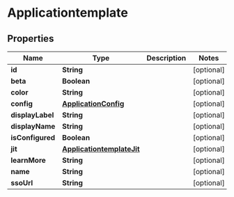 
# Applicationtemplate

## Properties
Name | Type | Description | Notes
------------ | ------------- | ------------- | -------------
**id** | **String** |  |  [optional]
**beta** | **Boolean** |  |  [optional]
**color** | **String** |  |  [optional]
**config** | [**ApplicationConfig**](ApplicationConfig.md) |  |  [optional]
**displayLabel** | **String** |  |  [optional]
**displayName** | **String** |  |  [optional]
**isConfigured** | **Boolean** |  |  [optional]
**jit** | [**ApplicationtemplateJit**](ApplicationtemplateJit.md) |  |  [optional]
**learnMore** | **String** |  |  [optional]
**name** | **String** |  |  [optional]
**ssoUrl** | **String** |  |  [optional]



